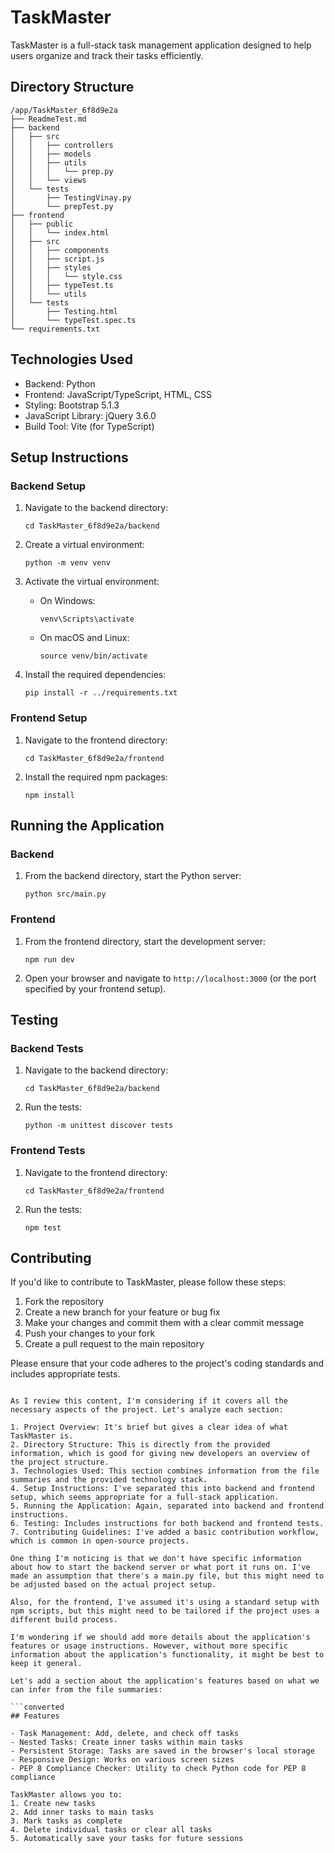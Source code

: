 # TaskMaster

TaskMaster is a full-stack task management application designed to help users organize and track their tasks efficiently.

## Directory Structure

```
/app/TaskMaster_6f8d9e2a
├── ReadmeTest.md
├── backend
│   ├── src
│   │   ├── controllers
│   │   ├── models
│   │   ├── utils
│   │   │   └── prep.py
│   │   └── views
│   └── tests
│       ├── TestingVinay.py
│       └── prepTest.py
├── frontend
│   ├── public
│   │   └── index.html
│   ├── src
│   │   ├── components
│   │   ├── script.js
│   │   ├── styles
│   │   │   └── style.css
│   │   ├── typeTest.ts
│   │   └── utils
│   └── tests
│       ├── Testing.html
│       └── typeTest.spec.ts
└── requirements.txt
```

## Technologies Used

- Backend: Python
- Frontend: JavaScript/TypeScript, HTML, CSS
- Styling: Bootstrap 5.1.3
- JavaScript Library: jQuery 3.6.0
- Build Tool: Vite (for TypeScript)

## Setup Instructions

### Backend Setup

1. Navigate to the backend directory:
   ```
   cd TaskMaster_6f8d9e2a/backend
   ```

2. Create a virtual environment:
   ```
   python -m venv venv
   ```

3. Activate the virtual environment:
   - On Windows:
     ```
     venv\Scripts\activate
     ```
   - On macOS and Linux:
     ```
     source venv/bin/activate
     ```

4. Install the required dependencies:
   ```
   pip install -r ../requirements.txt
   ```

### Frontend Setup

1. Navigate to the frontend directory:
   ```
   cd TaskMaster_6f8d9e2a/frontend
   ```

2. Install the required npm packages:
   ```
   npm install
   ```

## Running the Application

### Backend

1. From the backend directory, start the Python server:
   ```
   python src/main.py
   ```

### Frontend

1. From the frontend directory, start the development server:
   ```
   npm run dev
   ```

2. Open your browser and navigate to `http://localhost:3000` (or the port specified by your frontend setup).

## Testing

### Backend Tests

1. Navigate to the backend directory:
   ```
   cd TaskMaster_6f8d9e2a/backend
   ```

2. Run the tests:
   ```
   python -m unittest discover tests
   ```

### Frontend Tests

1. Navigate to the frontend directory:
   ```
   cd TaskMaster_6f8d9e2a/frontend
   ```

2. Run the tests:
   ```
   npm test
   ```

## Contributing

If you'd like to contribute to TaskMaster, please follow these steps:

1. Fork the repository
2. Create a new branch for your feature or bug fix
3. Make your changes and commit them with a clear commit message
4. Push your changes to your fork
5. Create a pull request to the main repository

Please ensure that your code adheres to the project's coding standards and includes appropriate tests.

```

As I review this content, I'm considering if it covers all the necessary aspects of the project. Let's analyze each section:

1. Project Overview: It's brief but gives a clear idea of what TaskMaster is.
2. Directory Structure: This is directly from the provided information, which is good for giving new developers an overview of the project structure.
3. Technologies Used: This section combines information from the file summaries and the provided technology stack.
4. Setup Instructions: I've separated this into backend and frontend setup, which seems appropriate for a full-stack application.
5. Running the Application: Again, separated into backend and frontend instructions.
6. Testing: Includes instructions for both backend and frontend tests.
7. Contributing Guidelines: I've added a basic contribution workflow, which is common in open-source projects.

One thing I'm noticing is that we don't have specific information about how to start the backend server or what port it runs on. I've made an assumption that there's a main.py file, but this might need to be adjusted based on the actual project setup.

Also, for the frontend, I've assumed it's using a standard setup with npm scripts, but this might need to be tailored if the project uses a different build process.

I'm wondering if we should add more details about the application's features or usage instructions. However, without more specific information about the application's functionality, it might be best to keep it general.

Let's add a section about the application's features based on what we can infer from the file summaries:

```converted
## Features

- Task Management: Add, delete, and check off tasks
- Nested Tasks: Create inner tasks within main tasks
- Persistent Storage: Tasks are saved in the browser's local storage
- Responsive Design: Works on various screen sizes
- PEP 8 Compliance Checker: Utility to check Python code for PEP 8 compliance

TaskMaster allows you to:
1. Create new tasks
2. Add inner tasks to main tasks
3. Mark tasks as complete
4. Delete individual tasks or clear all tasks
5. Automatically save your tasks for future sessions